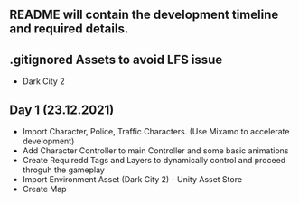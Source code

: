 ## README will contain the development timeline and required details. <br>

## .gitignored Assets to avoid LFS issue
- Dark City 2

## Day 1 (23.12.2021)
- Import Character, Police, Traffic Characters. (Use Mixamo to accelerate development)
- Add Character Controller to main Controller and some basic animations
- Create Requiredd Tags and Layers to dynamically control and proceed throguh the gameplay
- Import Environment Asset (Dark City 2) - Unity Asset Store
- Create Map
